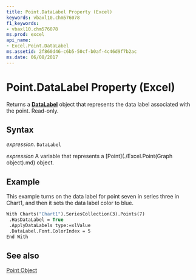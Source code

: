 ```yaml
---
title: Point.DataLabel Property (Excel)
keywords: vbaxl10.chm576078
f1_keywords:
- vbaxl10.chm576078
ms.prod: excel
api_name:
- Excel.Point.DataLabel
ms.assetid: 2f860d46-c6b5-50cf-b0af-4c46d9f7b2ac
ms.date: 06/08/2017
---
```



# Point.DataLabel Property (Excel)

Returns a  **[DataLabel](Excel.DataLabel(objec).md)** object that represents the data label associated with the point. Read-only.


## Syntax

 _expression_. `DataLabel`

 _expression_ A variable that represents a [Point](./Excel.Point(Graph object).md) object.


## Example

This example turns on the data label for point seven in series three in Chart1, and then it sets the data label color to blue.


```vb
With Charts("Chart1").SeriesCollection(3).Points(7) 
 .HasDataLabel = True 
 .ApplyDataLabels type:=xlValue 
 .DataLabel.Font.ColorIndex = 5 
End With
```


## See also


[Point Object](Excel.Point(objec).md)

